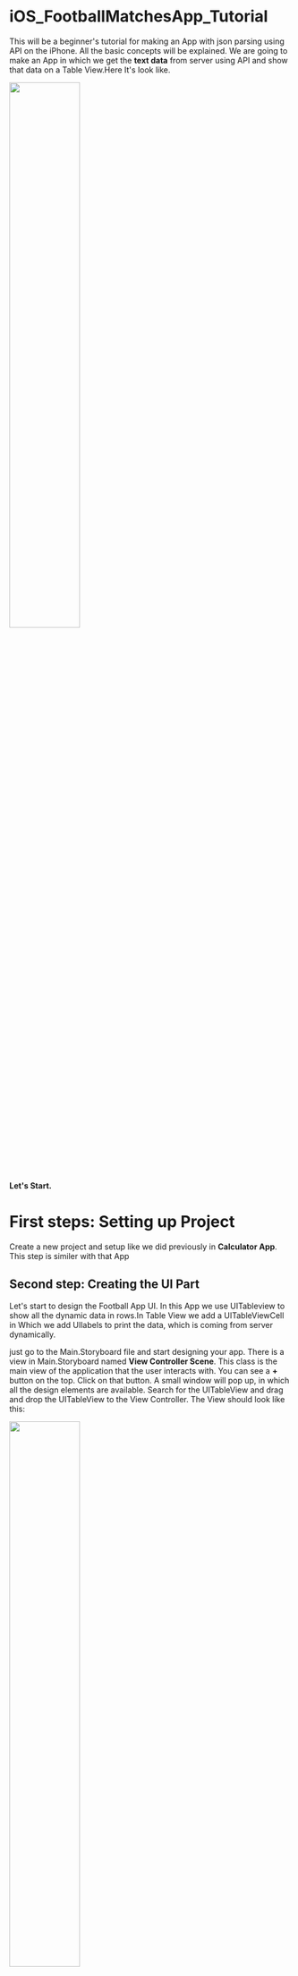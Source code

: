 # iOS_FootballMatchesApp_Tutorial

This will be a beginner's tutorial for making an App with json parsing using API on the iPhone. All the basic concepts will be explained. We are going to make an App in which we get the **text data** from server using API and show that data on a Table View.Here It's look like. 

<img src="https://github.com/code-techniq/Project6_iOS_FootballMatchesApp_Doc/blob/master/ScreenShots/1.png" width="50%" height="50%">

**Let's Start.**

# First steps: Setting up Project
Create a new project and setup like we did previously in **Calculator App**. This step is similer with that App

## Second step: Creating the UI Part

Let's start to design the Football App UI. In this App we use UITableview to show all the dynamic data in rows.In Table View we add a UITableViewCell in Which we add UIlabels to print the data, which is coming from server dynamically.

just go to the Main.Storyboard file and start designing your app. There is a view in Main.Storyboard named **View Controller Scene**. This class is the main view of the application that the user interacts with. You can see a **+** button on the top.  Click on that button.  A small window will pop up, in which all the design elements are available. Search for the UITableView and drag and drop the UITableView to the View Controller. The View should look like this:

<p float="center">
  <img src="https://github.com/code-techniq/Project6_iOS_FootballMatchesApp_Doc/blob/master/ScreenShots/2.png" width="50%" height="50%">
 <img src="https://github.com/code-techniq/Project6_iOS_FootballMatchesApp_Doc/blob/master/ScreenShots/3.png" width="50%" height="50%">
</p>

After adding UITableview, add Prototype cell in UITableview from attribute Inspector.**What is Prototype Cell?**
**Prototype cells are a way to layout the look and feel of a cell inside a table view, they allow us to get a representation of how things are going to work when the application runs and data is passed into the table.**

<img src="https://github.com/code-techniq/Project6_iOS_FootballMatchesApp_Doc/blob/master/ScreenShots/4.png">

Now design the cell with UILabels. Now go to **+** button and drag drop UILabels. Change colors and fonts like we did in **Calculator Tutorial** and set all the constraints. View look like as follow.

<img src="https://github.com/code-techniq/Project6_iOS_FootballMatchesApp_Doc/blob/master/ScreenShots/5.png">

Now add a Tableview Cell class in which we set IBOutlets of UILabels of cell.
Go to **Project Navigator** -> **Right Click** -> **Select NewFile** -> **Cocoa Touch Class** -> **Set Class Name** -> **Subclass of UITbaleViewCell** -> **Language Swift**. Look like as follows. Then just go to **Main.storyboard** file and select **cell** then goto **Identity Inspector** and set **Class** your **cell class name**
<p float="center">
  <img src="https://github.com/code-techniq/Project6_iOS_FootballMatchesApp_Doc/blob/master/ScreenShots/6.png" width="45%" height="45%">
 <img src="https://github.com/code-techniq/Project6_iOS_FootballMatchesApp_Doc/blob/master/ScreenShots/7.png" width="45%" height="45%">
  <img src="https://github.com/code-techniq/Project6_iOS_FootballMatchesApp_Doc/blob/master/ScreenShots/8.png" width="45%" height="45%">
 <img src="https://github.com/code-techniq/Project6_iOS_FootballMatchesApp_Doc/blob/master/ScreenShots/9.png" width="45%" height="45%">
</p>

Now add UILabel's @IBOutlet in **MatchTVC** like we did in **Calculator Tutorial** and connect with cell.

<p float="center">
 <img src="https://github.com/code-techniq/Project6_iOS_FootballMatchesApp_Doc/blob/master/ScreenShots/10.png" width="45%" height="45%">
 <img src="https://github.com/code-techniq/Project6_iOS_FootballMatchesApp_Doc/blob/master/ScreenShots/11.png" width="45%" height="45%">
</p>

Now It's time to run the Application with static Table View Content. For this, Add Table View @IBOutlet in ViewController Class. Use TableView **Delegates & DataSource** to show the **Number of rows** and **Display Reusable cells**.
**What is TableView Delegates & DataSource**
Datasource methods are used to generate tableView cells,header and footer before they are displaying.Delegate methods provide information about these cells, header and footer along with other user action handlers like cell selection and edit.
# Delegates & DataSource
**func tableView(_ tableView: UITableView, numberOfRowsInSection section: Int) -> Int {
        }**
tableView:numberOfRowsInSection: Tells the data source to return the number of rows in a given section of a table view.


**func tableView(_ tableView: UITableView, cellForRowAt indexPath: IndexPath) -> UITableViewCell {}**
This is a DataSource method so it will be called on whichever object has declared itself as the DataSource of the UITableView. It is called when the table view actually needs to display the cell onscreen, based on the number of rows and sections (which you specify in other DataSource methods).

Now create an **Extension** in ViewController Class and add TableView Delegates & DataSource.
  
**Extensions** add new functionality to an existing class, structure, enumeration, or protocol type. This includes the ability to extend types for which you do not have access to the original source code.
viewController Class looks like as follows.

<img src="https://github.com/code-techniq/Project6_iOS_FootballMatchesApp_Doc/blob/master/ScreenShots/12.png">

Now create a Reusable Cell object in **func tableView(_ tableView: UITableView, cellForRowAt indexPath: IndexPath) -> UITableViewCell {}** to display the cell on the screen

```
        //Cell Declaration
        let cell = tableView.dequeueReusableCell(withIdentifier: "cell", for: indexPath) as! MatchTVC
         return cell
```
**dequeueReusableCell**: For performance reasons, a table view data source should generally reuse UITableViewCell objects when it assigns cells to rows in its tableView(_:cellForRowAt:) method. A table view maintains a queue or list of UITableViewCell objects that the data source has marked for reuse. Call this method from your data source object when asked to provide a new cell for the table view. This method dequeues an existing cell if one is available or creates a new one using the class or nib file you previously registered. If no cell is available for reuse and you did not register a class or nib file, this method returns nil.

Give an Idenifire to your cell in main.storyboard file and pass that Identifire to **dequeueReusableCell** like above We have given Identifire "cell".

<img src="https://github.com/code-techniq/Project6_iOS_FootballMatchesApp_Doc/blob/master/ScreenShots/13.png">

Now run the App. It will show static TableView on the Screen. Next step is to Hit an API and get data from server and set that data on Table and make it dynamic . Before moving forward Let's discuss that What is an API?

**API**: An application programming interface (API) is an interface or communication protocol between a client and a server intended to simplify the building of client-side software. It has been described as a “contract” between the client and the server, such that if the client makes a request in a specific format, it will always get a response in a specific format or initiate a defined action.
Following is a format of an API
```
"https://api.football-data.org/v2/competitions/CL/matches"
```
To download the content from server we use **Alamofire** Network Library.

Why do you need Alamofire at all? Apple already provides URLSession and other classes for downloading content via HTTP, so why complicate things with another third party library?

The short answer is Alamofire is based on URLSession, but it frees you from writing boilerplate code which makes writing networking code much easier. You can access data on the Internet with very little effort, and your code will be much cleaner and easier to read.

We add **Alamofire** dependency using **Cocoa pods** . Add pod file in your project using following link:
[Install Cocoa pods](https://guides.cocoapods.org/using/using-cocoapods.html)

After add cocoa pods please open your workspace file . You will see an another project in you existing project. Now open uor pod file and write following lines to add dependeces of third party libraries. We are using two libraries
```
target 'Football Matches' do
  
  use_frameworks!

  pod 'Alamofire'
  pod 'ReachabilitySwift', :inhibit_warnings => true

end
```
1. Alamofire(Networking Library)
2. ReachabilitySwift(Check Internet Connection)

After addition of pod file your project look like as follows.

<img src="https://github.com/code-techniq/Project6_iOS_FootballMatchesApp_Doc/blob/master/ScreenShots/14.png">

Now open ViewController.swift class and `import Alamofire`. Declare URL of Api and an array in which we will sotre the response of Api.

`   let kBaseUrl = "https://api.football-data.org/v2/competitions/CL/matches"

    var matchesList = [[String : AnyObject]]()
`
